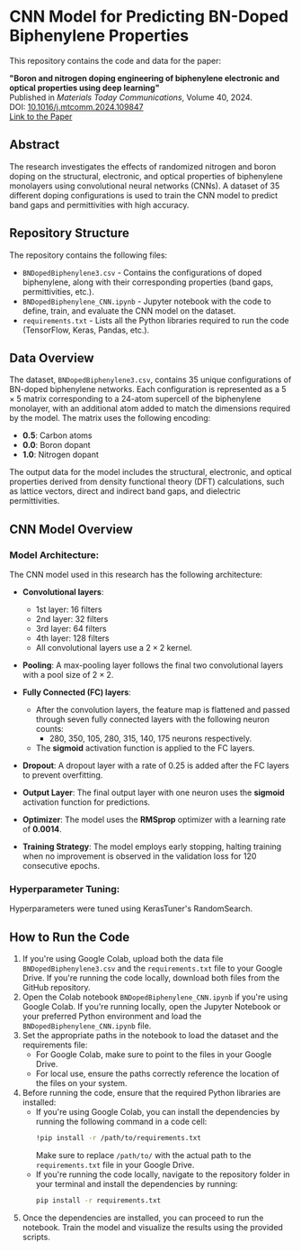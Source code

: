 # CNN Model for Predicting BN-Doped Biphenylene Properties

This repository contains the code and data for the paper:

**"Boron and nitrogen doping engineering of biphenylene electronic and optical properties using deep learning"**  
Published in *Materials Today Communications*, Volume 40, 2024.  
DOI: [10.1016/j.mtcomm.2024.109847](https://doi.org/10.1016/j.mtcomm.2024.109847)  
[Link to the Paper](https://www.sciencedirect.com/science/article/pii/S2352492824018282)

## Abstract

The research investigates the effects of randomized nitrogen and boron doping on the structural, electronic, and optical properties of biphenylene monolayers using convolutional neural networks (CNNs). A dataset of 35 different doping configurations is used to train the CNN model to predict band gaps and permittivities with high accuracy.

## Repository Structure

The repository contains the following files:

- `BNDopedBiphenylene3.csv` - Contains the configurations of doped biphenylene, along with their corresponding properties (band gaps, permittivities, etc.).
- `BNDopedBiphenylene_CNN.ipynb` - Jupyter notebook with the code to define, train, and evaluate the CNN model on the dataset.
- `requirements.txt` - Lists all the Python libraries required to run the code (TensorFlow, Keras, Pandas, etc.).

## Data Overview

The dataset, `BNDopedBiphenylene3.csv`, contains 35 unique configurations of BN-doped biphenylene networks. Each configuration is represented as a $5\times5$ matrix corresponding to a 24-atom supercell of the biphenylene monolayer, with an additional atom added to match the dimensions required by the model. The matrix uses the following encoding:

- **0.5**: Carbon atoms
- **0.0**: Boron dopant
- **1.0**: Nitrogen dopant

The output data for the model includes the structural, electronic, and optical properties derived from density functional theory (DFT) calculations, such as lattice vectors, direct and indirect band gaps, and dielectric permittivities.

## CNN Model Overview

### Model Architecture:

The CNN model used in this research has the following architecture:

- **Convolutional layers**:
  - 1st layer: 16 filters
  - 2nd layer: 32 filters
  - 3rd layer: 64 filters
  - 4th layer: 128 filters
  - All convolutional layers use a $2\times2$ kernel.
  
- **Pooling**: A max-pooling layer follows the final two convolutional layers with a pool size of $2\times2$.
  
- **Fully Connected (FC) layers**:
  - After the convolution layers, the feature map is flattened and passed through seven fully connected layers with the following neuron counts:
    - 280, 350, 105, 280, 315, 140, 175 neurons respectively.
  - The **sigmoid** activation function is applied to the FC layers.

- **Dropout**: A dropout layer with a rate of 0.25 is added after the FC layers to prevent overfitting.

- **Output Layer**: The final output layer with one neuron uses the **sigmoid** activation function for predictions.

- **Optimizer**: The model uses the **RMSprop** optimizer with a learning rate of **0.0014**.

- **Training Strategy**: The model employs early stopping, halting training when no improvement is observed in the validation loss for 120 consecutive epochs.

### Hyperparameter Tuning:

Hyperparameters were tuned using KerasTuner's RandomSearch.

## How to Run the Code

1. If you're using Google Colab, upload both the data file `BNDopedBiphenylene3.csv` and the `requirements.txt` file to your Google Drive. If you're running the code locally, download both files from the GitHub repository.
2. Open the Colab notebook `BNDopedBiphenylene_CNN.ipynb` if you're using Google Colab. If you're running locally, open the Jupyter Notebook or your preferred Python environment and load the `BNDopedBiphenylene_CNN.ipynb` file.
3. Set the appropriate paths in the notebook to load the dataset and the requirements file:
   - For Google Colab, make sure to point to the files in your Google Drive.
   - For local use, ensure the paths correctly reference the location of the files on your system.
4. Before running the code, ensure that the required Python libraries are installed:
    - If you're using Google Colab, you can install the dependencies by running the following command in a code cell:
      ```bash
      !pip install -r /path/to/requirements.txt
      ```
      Make sure to replace `/path/to/` with the actual path to the `requirements.txt` file in your Google Drive.
    - If you're running the code locally, navigate to the repository folder in your terminal and install the dependencies by running:
      ```bash
      pip install -r requirements.txt
      ```
5. Once the dependencies are installed, you can proceed to run the notebook. Train the model and visualize the results using the provided scripts.

